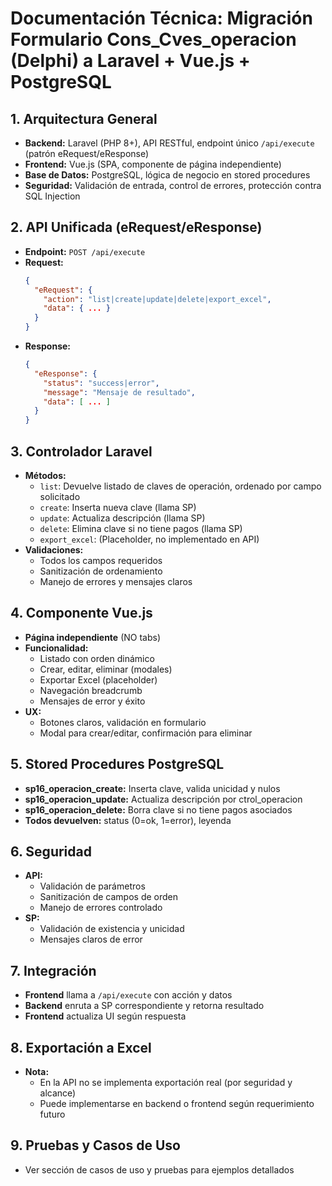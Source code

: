 # Documentación Técnica: Migración Formulario Cons_Cves_operacion (Delphi) a Laravel + Vue.js + PostgreSQL

## 1. Arquitectura General
- **Backend:** Laravel (PHP 8+), API RESTful, endpoint único `/api/execute` (patrón eRequest/eResponse)
- **Frontend:** Vue.js (SPA, componente de página independiente)
- **Base de Datos:** PostgreSQL, lógica de negocio en stored procedures
- **Seguridad:** Validación de entrada, control de errores, protección contra SQL Injection

## 2. API Unificada (eRequest/eResponse)
- **Endpoint:** `POST /api/execute`
- **Request:**
  ```json
  {
    "eRequest": {
      "action": "list|create|update|delete|export_excel",
      "data": { ... }
    }
  }
  ```
- **Response:**
  ```json
  {
    "eResponse": {
      "status": "success|error",
      "message": "Mensaje de resultado",
      "data": [ ... ]
    }
  }
  ```

## 3. Controlador Laravel
- **Métodos:**
  - `list`: Devuelve listado de claves de operación, ordenado por campo solicitado
  - `create`: Inserta nueva clave (llama SP)
  - `update`: Actualiza descripción (llama SP)
  - `delete`: Elimina clave si no tiene pagos (llama SP)
  - `export_excel`: (Placeholder, no implementado en API)
- **Validaciones:**
  - Todos los campos requeridos
  - Sanitización de ordenamiento
  - Manejo de errores y mensajes claros

## 4. Componente Vue.js
- **Página independiente** (NO tabs)
- **Funcionalidad:**
  - Listado con orden dinámico
  - Crear, editar, eliminar (modales)
  - Exportar Excel (placeholder)
  - Navegación breadcrumb
  - Mensajes de error y éxito
- **UX:**
  - Botones claros, validación en formulario
  - Modal para crear/editar, confirmación para eliminar

## 5. Stored Procedures PostgreSQL
- **sp16_operacion_create:** Inserta clave, valida unicidad y nulos
- **sp16_operacion_update:** Actualiza descripción por ctrol_operacion
- **sp16_operacion_delete:** Borra clave si no tiene pagos asociados
- **Todos devuelven:** status (0=ok, 1=error), leyenda

## 6. Seguridad
- **API:**
  - Validación de parámetros
  - Sanitización de campos de orden
  - Manejo de errores controlado
- **SP:**
  - Validación de existencia y unicidad
  - Mensajes claros de error

## 7. Integración
- **Frontend** llama a `/api/execute` con acción y datos
- **Backend** enruta a SP correspondiente y retorna resultado
- **Frontend** actualiza UI según respuesta

## 8. Exportación a Excel
- **Nota:**
  - En la API no se implementa exportación real (por seguridad y alcance)
  - Puede implementarse en backend o frontend según requerimiento futuro

## 9. Pruebas y Casos de Uso
- Ver sección de casos de uso y pruebas para ejemplos detallados
